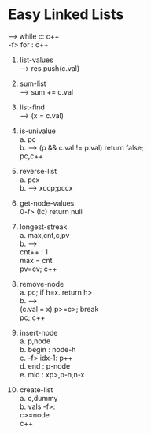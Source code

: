 # Easy Linked Lists
--> while c: c++           
-f> for    : c++         

1. list-values         
  --> res.push(c.val)           
         
2. sum-list           
  --> sum += c.val         
           
3. list-find         
  --> (x = c.val)            

4. is-univalue           
  a. pc         
  b. --> (p && c.val != p.val) return false;           
    pc,c++         
           
5. reverse-list         
  a. pcx           
  b. --> xccp;pccx         
         
6. get-node-values           
  0-f> (!c) return null         
         
7. longest-streak         
  a. max,cnt,c,pv           
  b. -->          
    cnt++ : 1           
    max = cnt         
    pv=cv; c++           
         
8. remove-node           
  a. pc; if h=x. return h>         
  b. -->            
      (c.val = x) p>=c>; break         
      pc; c++           

9. insert-node           
  a. p,node         
  b. begin : node-h           
  c. -f> idx-1: p++         
  d. end   : p-node           
  e. mid   : xp>,p-n,n-x         

10. create-list           
  a. c,dummy         
  b. vals -f>:           
    c>=node         
    c++           
